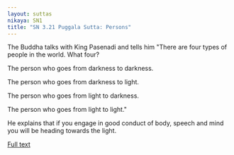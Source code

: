 ```yaml
---
layout: suttas
nikaya: SN1
title: "SN 3.21 Puggala Sutta: Persons"
---
```


The Buddha talks with King Pasenadi and tells him "There are four types of people in the world. What four?  

The person who goes from darkness to darkness.  

The person who goes from darkness to light.  

The person who goes from light to darkness.  

The person who goes from light to light."

He explains that if you engage in good conduct of body, speech and mind you will be heading towards the light.

[Full text](https://suttafriends.org/sutta/sn3-21/)
